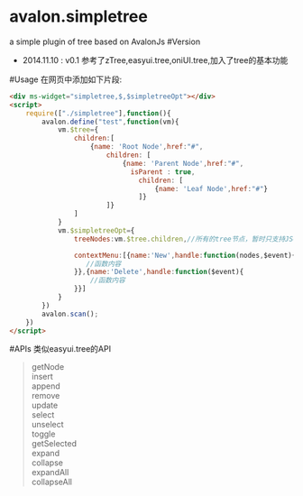 avalon.simpletree
=================

a simple plugin of tree based on AvalonJs
#Version
* 2014.11.10 : v0.1
    参考了zTree,easyui.tree,oniUI.tree,加入了tree的基本功能<br>

#Usage
在网页中添加如下片段:<br>
```html
<div ms-widget="simpletree,$,$simpletreeOpt"></div>
<script>
    require(["./simpletree"],function(){
        avalon.define("test",function(vm){
            vm.$tree={
                children:[
                    {name: 'Root Node',href:"#",
                        children: [
                            {name: 'Parent Node',href:"#",
                              isParent : true,
                                children: [
                                    {name: 'Leaf Node',href:"#"}
                                ]}
                        ]}
                ]
            }
            vm.$simpletreeOpt={
                treeNodes:vm.$tree.children,//所有的tree节点，暂时只支持JSON格式

                contextMenu:[{name:'New',handle:function(nodes,$event){//增加右键回调
                   //函数内容
                }},{name:'Delete',handle:function($event){
                    //函数内容
                }}]
            }
        })
        avalon.scan();
    })
</script>
```

#APIs
类似easyui.tree的API
>getNode<br>
>insert<br>
>append<br>
>remove<br>
>update<br>
>select<br>
>unselect<br>
>toggle<br>
>getSelected<br>
>expand<br>
>collapse<br>
>expandAll<br>
>collapseAll<br>
